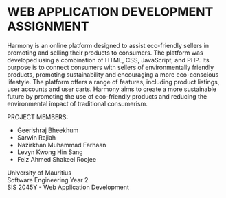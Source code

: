 # WEB APPLICATION DEVELOPMENT ASSIGNMENT

Harmony is an online platform designed to assist eco-friendly sellers in promoting and selling their products to consumers. The platform was developed using a combination of HTML, CSS, JavaScript, and PHP. Its purpose is to connect consumers with sellers of environmentally friendly products, promoting sustainability and encouraging a more eco-conscious lifestyle. The platform offers a range of features, including product listings, user accounts and user carts. Harmony aims to create a more sustainable future by promoting the use of eco-friendly products and reducing the environmental impact of traditional consumerism.

PROJECT MEMBERS:
- Geerishraj Bheekhum
- Sarwin Rajiah
- Nazirkhan Muhammad Farhaan
- Levyn Kwong Hin Sang
- Feiz Ahmed Shakeel Roojee

University of Mauritius
<br>
Software Engineering Year 2
<br>
SIS 2045Y - Web Application Development
